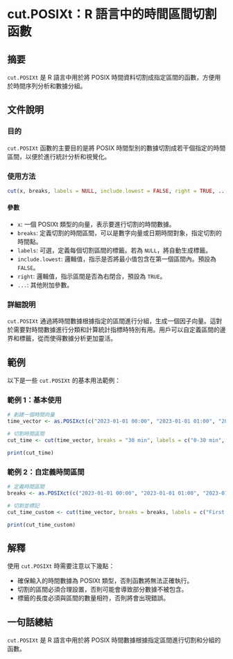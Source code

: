 <!--
Meta Description: # cut.POSIXt：R 語言中的時間區間切割函數 ## 摘要 `cut.POSIXt` 是 R 語言中用於將 POSIX 時間資料切割成指定區間的函數，方便用於時間序列分析和數據分組。 ## 文件說明 ### 目的 `cut.POSIXt` 函數的主要目的是將 POSIX 時間型別的數據切割成...
Meta Keywords: cut, posixt, breaks, 2023, labels
-->

# cut.POSIXt：R 語言中的時間區間切割函數

## 摘要
`cut.POSIXt` 是 R 語言中用於將 POSIX 時間資料切割成指定區間的函數，方便用於時間序列分析和數據分組。

## 文件說明
### 目的
`cut.POSIXt` 函數的主要目的是將 POSIX 時間型別的數據切割成若干個指定的時間區間，以便於進行統計分析和視覺化。

### 使用方法
```R
cut(x, breaks, labels = NULL, include.lowest = FALSE, right = TRUE, ...)
```

#### 參數
- `x`: 一個 POSIXt 類型的向量，表示要進行切割的時間數據。
- `breaks`: 定義切割的時間區間，可以是數字向量或日期時間對象，指定切割的時間點。
- `labels`: 可選，定義每個切割區間的標籤。若為 `NULL`，將自動生成標籤。
- `include.lowest`: 邏輯值，指示是否將最小值包含在第一個區間內。預設為 `FALSE`。
- `right`: 邏輯值，指示區間是否為右閉合，預設為 `TRUE`。
- `...`: 其他附加參數。

### 詳細說明
`cut.POSIXt` 通過將時間數據根據指定的區間進行分組，生成一個因子向量。這對於需要對時間數據進行分類和計算統計指標時特別有用。用戶可以自定義區間的邊界和標籤，從而使得數據分析更加靈活。

## 範例
以下是一些 `cut.POSIXt` 的基本用法範例：

### 範例 1：基本使用
```R
# 創建一個時間向量
time_vector <- as.POSIXct(c("2023-01-01 00:00", "2023-01-01 01:00", "2023-01-01 02:00"))

# 切割時間區間
cut_time <- cut(time_vector, breaks = "30 min", labels = c("0-30 min", "30-60 min", "60-90 min"))

print(cut_time)
```

### 範例 2：自定義時間區間
```R
# 定義時間區間
breaks <- as.POSIXct(c("2023-01-01 00:00", "2023-01-01 01:00", "2023-01-01 02:00"))

# 切割並標記
cut_time_custom <- cut(time_vector, breaks = breaks, labels = c("First Hour", "Second Hour"))

print(cut_time_custom)
```

## 解釋
使用 `cut.POSIXt` 時需要注意以下幾點：
- 確保輸入的時間數據為 POSIXt 類型，否則函數將無法正確執行。
- 切割的區間必須合理設置，否則可能會導致部分數據不被包含。
- 標籤的長度必須與區間的數量相符，否則將會出現錯誤。

## 一句話總結
`cut.POSIXt` 是 R 語言中用於將 POSIX 時間數據根據指定區間進行切割和分組的函數。